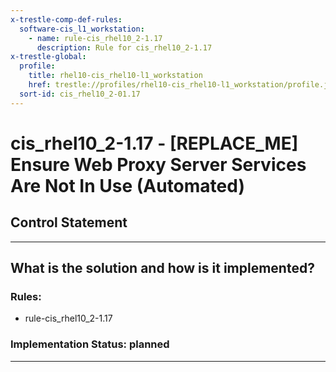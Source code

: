 ```yaml
---
x-trestle-comp-def-rules:
  software-cis_l1_workstation:
    - name: rule-cis_rhel10_2-1.17
      description: Rule for cis_rhel10_2-1.17
x-trestle-global:
  profile:
    title: rhel10-cis_rhel10-l1_workstation
    href: trestle://profiles/rhel10-cis_rhel10-l1_workstation/profile.json
  sort-id: cis_rhel10_2-01.17
---
```


# cis_rhel10_2-1.17 - \[REPLACE_ME\] Ensure Web Proxy Server Services Are Not In Use (Automated)

## Control Statement

______________________________________________________________________

## What is the solution and how is it implemented?

<!-- For implementation status enter one of: implemented, partial, planned, alternative, not-applicable -->

<!-- Note that the list of rules under ### Rules: is read-only and changes will not be captured after assembly to JSON -->

<!-- Add control implementation description here for control: cis_rhel10_2-1.17 -->

### Rules:

  - rule-cis_rhel10_2-1.17

### Implementation Status: planned

______________________________________________________________________
